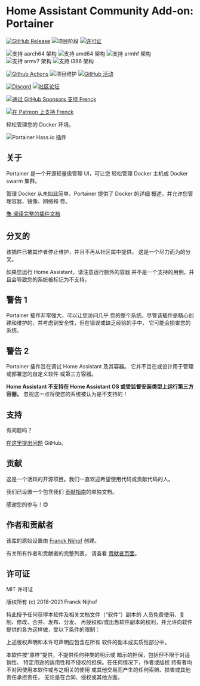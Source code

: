 # Home Assistant Community Add-on: Portainer

[![GitHub Release][releases-shield]][releases]
![项目阶段][project-stage-shield]
[![许可证][license-shield]](LICENSE.md)

![支持 aarch64 架构][aarch64-shield]
![支持 amd64 架构][amd64-shield]
![支持 armhf 架构][armhf-shield]
![支持 armv7 架构][armv7-shield]
![支持 i386 架构][i386-shield]

[![Github Actions][github-actions-shield]][github-actions]
![项目维护][maintenance-shield]
[![GitHub 活动][commits-shield]][commits]

[![Discord][discord-shield]][discord]
[![社区论坛][forum-shield]][forum]

[![通过 GitHub Sponsors 支持 Frenck][github-sponsors-shield]][github-sponsors]

[![在 Patreon 上支持 Frenck][patreon-shield]][patreon]

轻松管理您的 Docker 环境。

![Portainer Hass.io 插件](images/screenshot.png)

## 关于

Portainer 是一个开源轻量级管理 UI，可让您
轻松管理 Docker 主机或 Docker swarm 集群。

管理 Docker 从未如此简单。Portainer 提供了 Docker 的详细
概述，并允许您管理容器、镜像、网络和
卷。

[:books: 阅读完整的插件文档][docs]

## 分叉的

该插件已被其作者停止维护，并且不再从社区库中提供。
这是一个尽力而为的分叉。

如果您运行 Home Assistant，请注意运行额外的容器
并不是一个支持的用例，并且会导致您的系统被标记为不支持。

## 警告 1

Portainer 插件非常强大，可以让您访问几乎
您的整个系统。尽管该插件是精心创建和维护的，并考虑到安全性，但在错误或缺乏经验的手中，
它可能会损害您的系统。

## 警告 2

Portainer 插件旨在调试 Home Assistant 及其容器。
它并不旨在或设计用于管理或部署您的自定义软件
或第三方容器。

**Home Assistant 不支持在 Home Assistant OS 或受监督安装类型上运行第三方容器。**
忽视这一点将使您的系统被认为是不支持的！

## 支持

有问题吗？

[在这里提出问题][issue] GitHub。

## 贡献

这是一个活跃的开源项目。我们一直欢迎希望使用代码或贡献代码的人。

我们已设置一个包含我们
[贡献指南](,github/CONTRIBUTING.md)的单独文档。

感谢您的参与！:heart_eyes:

## 作者和贡献者

该库的原始设置由 [Franck Nijhof][frenck] 创建。

有关所有作者和贡献者的完整列表，
请查看 [贡献者页面][contributors]。

## 许可证

MIT 许可证

版权所有 (c) 2018-2021 Franck Nijhof

特此授予任何获得本软件及相关文档文件（“软件”）副本的
人员免费使用、复制、修改、合并、发布、分发、
再授权和/或出售软件副本的权利，并允许向软件
提供的各方这样做，受以下条件的限制：

上述版权声明和本许可声明应包含在所有
软件的副本或实质性部分中。

本软件按“原样”提供，不提供任何种类的明示或
暗示的担保，包括但不限于对适销性、
特定用途的适用性和不侵权的担保。在任何情况下，作者或版权
持有者均不对因使用本软件或与之相关的使用
或其他交易而产生的任何索赔、损害或其他责任承担责任，
无论是在合同、侵权或其他方面。

[aarch64-shield]: https://img.shields.io/badge/aarch64-yes-green.svg
[amd64-shield]: https://img.shields.io/badge/amd64-yes-green.svg
[armhf-shield]: https://img.shields.io/badge/armhf-yes-green.svg
[armv7-shield]: https://img.shields.io/badge/armv7-yes-green.svg
[commits-shield]: https://img.shields.io/github/commit-activity/y/hassio-addons/addon-portainer.svg
[commits]: https://github.com/hassio-addons/addon-portainer/commits/main
[contributors]: https://github.com/hassio-addons/addon-portainer/graphs/contributors
[discord-ha]: https://discord.gg/c5DvZ4e
[discord-shield]: https://img.shields.io/discord/478094546522079232.svg
[discord]: https://discord.me/hassioaddons
[docs]: https://github.com/hassio-addons/addon-portainer/blob/main/portainer/DOCS.md
[forum-shield]: https://img.shields.io/badge/community-forum-brightgreen.svg
[forum]: https://community.home-assistant.io/t/home-assistant-community-add-on-portainer/68836?u=frenck
[frenck]: https://github.com/frenck
[github-actions-shield]: https://github.com/hassio-addons/addon-portainer/workflows/CI/badge.svg
[github-actions]: https://github.com/hassio-addons/addon-portainer/actions
[github-sponsors-shield]: https://frenck.dev/wp-content/uploads/2019/12/github_sponsor.png
[github-sponsors]: https://github.com/sponsors/frenck
[i386-shield]: https://img.shields.io/badge/i386-no-red.svg
[issue]: https://github.com/hassio-addons/addon-portainer/issues
[license-shield]: https://img.shields.io/github/license/hassio-addons/addon-portainer.svg
[maintenance-shield]: https://img.shields.io/maintenance/yes/2021.svg
[patreon-shield]: https://frenck.dev/wp-content/uploads/2019/12/patreon.png
[patreon]: https://www.patreon.com/frenck
[project-stage-shield]: https://img.shields.io/badge/project%20stage-%20!%20DEPRECATED%20%20%20!-ff0000.svg
[reddit]: https://reddit.com/r/homeassistant
[releases-shield]: https://img.shields.io/github/release/hassio-addons/addon-portainer.svg
[releases]: https://github.com/hassio-addons/addon-portainer/releases
[repository]: https://github.com/hassio-addons/repository